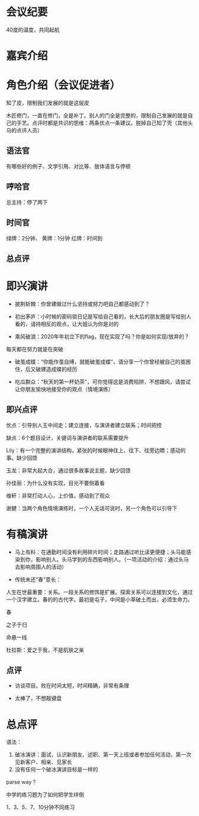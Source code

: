 # 会议纪要

40度的温度，共同起航

# 嘉宾介绍

# 角色介绍（会议促进者）

知了皮，限制我们发展的就是这层皮

木匠修门，一直在修门，全是补丁。别人的门全是完整的，限制自己发展的就是自己的手艺。点评时都是共识的思维：两条优点一条建议。脱掉自己知了壳（其他头马的点评人员）

## 语法官

有哪些好的例子、文学引用、对比等、肢体语言与停顿

## 哼哈官

总主持：停了两下


## 时间官

绿牌：2分钟、
黄牌：1分钟
红牌：时间到

## 总点评

# 即兴演讲

- 披荆斩棘：你曾建做过什么坚持或努力吧自己都感动到了？

- 初出茅庐：小时候的密码锁日记是写给自己看的，长大后的朋友圈是写给别人看的，请持相反的观点，让大姐认为你是对的 

- 乘风破浪：2020年年初立下的flag，现在实现了吗？你是如何实现/放弃的？ 

每天都在努力就是在突破

- 破茧成蝶：“你能作茧自缚，就能破茧成蝶”，请分享一个你曾经被自己的茧困住，后又破建造成蝶的经历

- 吃瓜群众：“秋天的第一杯奶茶”，可你觉得这是消费陷阱，不想跟风，请尝试让你朋友愉快地接受你的观点（情境演练）

## 即兴点评

优点：引导别人王中间走；建立连接，与演讲者建立联系；时间把控

缺点：6个题目设计，关键词与演讲者的联系需要提升

Lily：有一个完整的演讲结构，紧张的时候眼神往上、往下、往旁边瞟；感动的事。缺少回馈

玉龙：非常大起大合，通过很多故事说主题，缺少回馈

孙佳丽：为什么没有实现，目光不要侧着看

维轩：非常打动人心，上价值，感动到了观众

谢健：当两个角色情境演练时，一个人无话可说时，另一个角色可以引导下


# 有稿演讲

- 马上有料：在通勤时间没有利用碎片时间；走路通过听比读更便捷；头马能感染到你，影响别人。头马学到的东西影响别人。（一项活动的介绍：通过头马去影响周围人的活动）

- 传统未还“春”意长：

人生在世最重要：关系。一段关系的修饰是扩展。探索关系可以连接到文化，通过一个汉字建立。春的的古代字。最初是屯子，中间是小草破土而出，必须生命力。

春

之子于归

命悬一线

杜拉斯：爱之于我，不是肌肤之亲

## 点评

- 访谈项目。败在时间太短，时间精确，非常有条理

- 太棒了，不想敲键盘


# 总点评

语法：


1. 破冰演讲：面试、认识新朋友、述职、第一天上班或者参加任何活动、第一次见新客户、相亲、见家长
2. 没有任何一个破冰演讲目标是一样的

parse way？

中学的练习题为了如何把学生绊倒

1、3、5、7、10分钟不同练习


